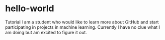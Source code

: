 # hello-world
Tutorial
I am a student who would like to learn more about GitHub and start participating in projects in machine learning. Currently I have no clue what I am doing but am excited to figure it out.
